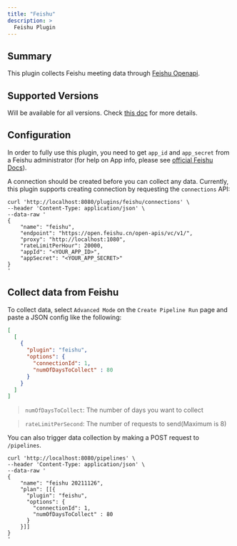 ```yaml
---
title: "Feishu"
description: >
  Feishu Plugin
---
```


## Summary

This plugin collects Feishu meeting data through [Feishu Openapi](https://open.feishu.cn/document/home/user-identity-introduction/introduction).

## Supported Versions
Will be available for all versions. Check [this doc](https://devlake.apache.org/docs/Overview/SupportedDataSources#data-sources-and-data-plugins) for more details.

## Configuration

In order to fully use this plugin, you need to get `app_id` and `app_secret` from a Feishu administrator (for help on App info, please see [official Feishu Docs](https://open.feishu.cn/document/ukTMukTMukTM/ukDNz4SO0MjL5QzM/auth-v3/auth/tenant_access_token_internal)).

A connection should be created before you can collect any data. Currently, this plugin supports creating connection by requesting the `connections` API:

```
curl 'http://localhost:8080/plugins/feishu/connections' \
--header 'Content-Type: application/json' \
--data-raw '
{
    "name": "feishu",
    "endpoint": "https://open.feishu.cn/open-apis/vc/v1/",
    "proxy": "http://localhost:1080",
    "rateLimitPerHour": 20000,
    "appId": "<YOUR_APP_ID>",
    "appSecret": "<YOUR_APP_SECRET>"
}
'
```

## Collect data from Feishu

To collect data, select `Advanced Mode` on the `Create Pipeline Run` page and paste a JSON config like the following:


```json
[
  [
    {
      "plugin": "feishu",
      "options": {
        "connectionId": 1,
        "numOfDaysToCollect" : 80
      }
    }
  ]
]
```

> `numOfDaysToCollect`: The number of days you want to collect

> `rateLimitPerSecond`: The number of requests to send(Maximum is 8)

You can also trigger data collection by making a POST request to `/pipelines`.
```
curl 'http://localhost:8080/pipelines' \
--header 'Content-Type: application/json' \
--data-raw '
{
    "name": "feishu 20211126",
    "plan": [[{
      "plugin": "feishu",
      "options": {
        "connectionId": 1,
        "numOfDaysToCollect" : 80
      }
    }]]
}
'
```
